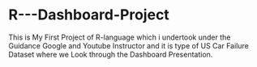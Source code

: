 # R---Dashboard-Project
This is My First Project of R-language which i undertook under the Guidance Google and Youtube Instructor and it is type of US Car Failure Dataset where we Look through the Dashboard Presentation.
